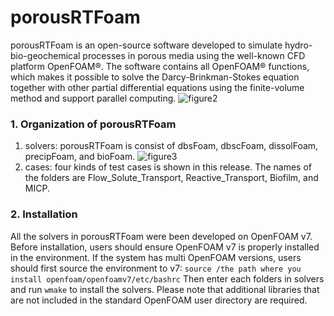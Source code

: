 # porousRTFoam
porousRTFoam is an open-source software developed to simulate hydro-bio-geochemical processes in porous media using the well-known CFD platform OpenFOAM®. The software contains all OpenFOAM® functions, which makes it possible to solve the Darcy-Brinkman-Stokes equation together with other partial differential equations using the finite-volume method and support parallel computing. 
![figure2](https://github.com/user-attachments/assets/34afb48a-de04-4e6c-851d-c3171b7e1448)


### 1. Organization of porousRTFoam
1. solvers: porousRTFoam is consist of dbsFoam, dbscFoam, dissolFoam, precipFoam, and bioFoam. 
![figure3](https://github.com/user-attachments/assets/952db873-d567-49ea-a931-d81d7e5dbabb)
2. cases: four kinds of test cases is shown in this release. The names of the folders are Flow_Solute_Transport, Reactive_Transport, Biofilm, and MICP.

### 2. Installation
All the solvers in porousRTFoam were been developed on OpenFOAM v7. Before installation, users should ensure OpenFOAM v7 is properly installed in the environment.
If the system has multi OpenFOAM versions, users should first source the environment to v7:
```source /the path where you install openfoam/openfoamv7/etc/bashrc```
Then enter each folders in solvers and run ```wmake``` to install the solvers.
Please note that additional libraries that are not included in the standard OpenFOAM user directory are required.

